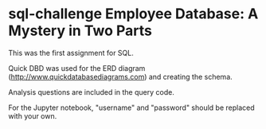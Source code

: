 # sql-challenge  Employee Database: A Mystery in Two Parts

This was the first assignment for SQL.  

Quick DBD was used for the ERD diagram (http://www.quickdatabasediagrams.com) and creating the schema.

Analysis questions are included in the query code.

For the Jupyter notebook, "username" and "password" should be replaced with your own.
